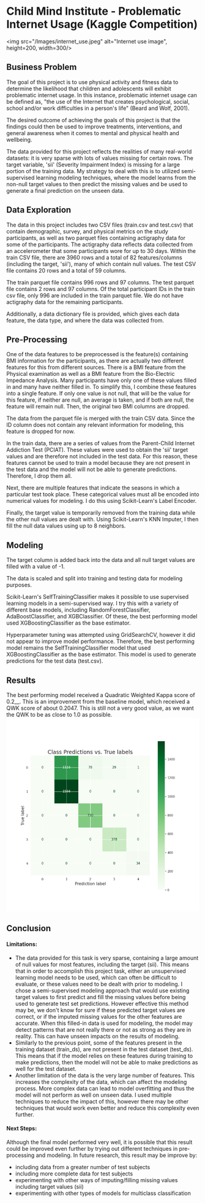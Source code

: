 # Child Mind Institute - Problematic Internet Usage (Kaggle Competition)

<!-- ![<Internet Use image>](Images/internet_use.jpeg "Images/internet_use.jpeg") -->
<img src="/Images/internet_use.jpeg" alt="Internet use image", height=200, width=300/>


## Business Problem

The goal of this project is to use physical activity and fitness data to determine the likelihood that children and adolescents will exhibit problematic internet usage.
In this instance, problematic internet usage can be defined as, "the use of the Internet that creates psychological, social, school and/or work difficulties in a person's life" (Beard and Wolf, 2001).
<!-- (https://www.sciencedirect.com/science/article/abs/pii/S0165178119320098#:~:text=Problematic%20Internet%20use%20(PIU)%20is,Beard%20and%20Wolf%2C%202001).) -->


The desired outcome of achieving the goals of this project is that the findings could then be used to improve treatments, interventions, and general awareness when it comes to mental and physical health and wellbeing.

The data provided for this project reflects the realities of many real-world datasets: it is very sparse with lots of values missing for certain rows.
The target variable, 'sii' (Severity Impairment Index) is missing for a large portion of the training data.
My strategy to deal with this is to utilized semi-supervised learning modeling techniques, where the model learns from the non-null target values to then predict the missing values and be used to generate a final prediction on the unseen data.

## Data Exploration

The data in this project includes two CSV files (train.csv and test.csv) that contain demographic, survey, and physical metrics on the study participants, as well as two parquet files containing actigraphy data for some of the participants. The actigraphy data reflects data collected from an accelerometer that some participants wore for up to 30 days.
Within the train CSV file, there are 3960 rows and a total of 82 features/columns (including the target, 'sii'), many of which contain null values. The test CSV file contains 20 rows and a total of 59 columns.

The train parquet file contains 996 rows and 97 columns. The test parquet file contains 2 rows and 97 columns.
Of the total participant IDs in the train csv file, only 996 are included in the train parquet file. We do not have actigraphy data for the remaining participants.

Additionally, a data dictionary file is provided, which gives each data feature, the data type, and where the data was collected from.

## Pre-Processing

One of the data features to be preprocessed is the feature(s) containing BMI information for the participants, as there are actually two different features for this from different sources. There is a BMI feature from the Physical examination as well as a BMI feature from the Bio-Electric Impedance Analysis. Many participants have only one of these values filled in and many have neither filled in.
To simplify this, I combine these features into a single feature. If only one value is not null, that will be the value for this feature, if neither are null, an average is taken, and if both are null, the feature will remain null. Then, the original two BMI columns are dropped.

The data from the parquet file is merged with the train CSV data. Since the ID column does not contain any relevant information for modeling, this feature is dropped for now.

In the train data, there are a series of values from the Parent-Child Internet Addiction Test (PCIAT). These values were used to obtain the 'sii' target values and are therefore not included in the test data. For this reason, these features cannot be used to train a model because they are not present in the test data and the model will not be able to generate predictions. Therefore, I drop them all.

Next, there are multiple features that indicate the seasons in which a particular test took place. These categorical values must all be encoded into numerical values for modeling. I do this using Scikit-Learn's Label Encoder.

Finally, the target value is temporarily removed from the training data while the other null values are dealt with. Using Scikit-Learn's KNN Imputer, I then fill the null data values using up to 8 neighbors. 

## Modeling

The target column is added back into the data and all null target values are filled with a value of -1.

The data is scaled and split into training and testing data for modeling purposes.

Scikit-Learn's SelfTrainingClassifier makes it possible to use supervised learning models in a semi-supervised way. I try this with a variety of different base models, including RandomForestClassifier, AdaBoostClassifier, and XGBClassifier.
Of these, the best performing model used XGBoostingClassifier as the base estimator.
 
Hyperparameter tuning was attempted using GridSearchCV, however it did not appear to improve model performance. Therefore, the best performing model remains the SelfTrainingClassifier model that used XGBoostingClassifier as the base estimator. 
This model is used to generate predictions for the test data (test.csv).

## Results

The best performing model received a Quadratic Weighted Kappa score of 0.2__. This is an improvement from the baseline model, which received a QWK score of about 0.2047. 
This is still not a very good value, as we want the QWK to be as close to 1.0 as possible.
![<# alt text #>](Images/conf_matrix.png "conf_matrix.png")
## Conclusion

#### Limitations:
- The data provided for this task is very sparse, containing a large amount of null values for most features, including the target (sii). This means that in order to accomplish this project task, either an unsupervised learning model needs to be used, which can often be difficult to evaluate, or these values need to be dealt with prior to modeling. I chose a semi-supervised modeling approach that would use existing target values to first predict and fill the missing values before being used to generate test set predictions. However effective this method may be, we don't know for sure if these predicted target values are correct, or if the imputed missing values for the other features are accurate. When this filled-in data is used for modeling, the model may detect patterns that are not really there or not as strong as they are in reality. This can have unseen impacts on the results of modeling.
- Similarly to the previous point, some of the features present in the training dataset (train_ds), are not present in the test dataset (test_ds). This means that if the model relies on these features during training to make predictions, then the model will not be able to make predictions as well for the test dataset. 
- Another limitation of the data is the very large number of features. This increases the complexity of the data, which can affect the modeling process. More complex data can lead to model overfitting and thus the model will not perform as well on unseen data. I used multiple techniques to reduce the impact of this, however there may be other techniques that would work even better and reduce this complexity even further.

#### Next Steps:
Although the final model performed very well, it is possible that this result could be improved even further by trying out different techniques in pre-processing and modeling. In future research, this result may be improve by:
- including data from a greater number of test subjects
- including more complete data for test subjects
- experimenting with other ways of imputing/filling missing values including target values (sii)
- experimenting with other types of models for multiclass classification

